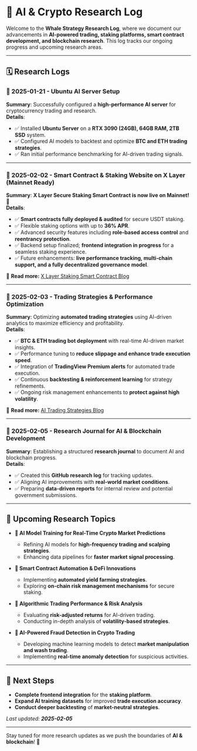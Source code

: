 # 📜 AI & Crypto Research Log

Welcome to the **Whale Strategy Research Log**, where we document our advancements in **AI-powered trading, staking platforms, smart contract development, and blockchain research**. This log tracks our ongoing progress and upcoming research areas.

---

## 🗓️ Research Logs

### **📅 2025-01-21 - Ubuntu AI Server Setup**
**Summary**: Successfully configured a **high-performance AI server** for cryptocurrency trading and research.  
**Details**:
- ✅ Installed **Ubuntu Server** on a **RTX 3090 (24GB), 64GB RAM, 2TB SSD** system.
- ✅ Configured AI models to backtest and optimize **BTC and ETH trading strategies**.
- ✅ Ran initial performance benchmarking for AI-driven trading signals.

---

### **📅 2025-02-02 - Smart Contract & Staking Website on X Layer (Mainnet Ready)**
**Summary**: **X Layer Secure Staking Smart Contract is now live on Mainnet!** 🚀  
**Details**:
- ✅ **Smart contracts fully deployed & audited** for secure USDT staking.
- ✅ Flexible staking options with up to **36% APR**.
- ✅ Advanced security features including **role-based access control** and **reentrancy protection**.
- ✅ Backend setup finalized; **frontend integration in progress** for a seamless staking experience.  
- ✅ Future enhancements: **live performance tracking, multi-chain support, and a fully decentralized governance model**.

📌 **Read more:** [X Layer Staking Smart Contract Blog](https://github.com/WhaleStrategy/WhaleStrategy/blob/my-pages/_posts/2025-02-05-xlayer-staking-smart-contract.md)

---

### **📅 2025-02-03 - Trading Strategies & Performance Optimization**
**Summary**: Optimizing **automated trading strategies** using AI-driven analytics to maximize efficiency and profitability.  
**Details**:
- ✅ **BTC & ETH trading bot deployment** with real-time AI-driven market insights.
- ✅ Performance tuning to **reduce slippage and enhance trade execution speed**.
- ✅ Integration of **TradingView Premium alerts** for automated trade execution.
- ✅ Continuous **backtesting & reinforcement learning** for strategy refinements.
- ✅ Ongoing risk management enhancements to **protect against high volatility**.

📌 **Read more:** [AI Trading Strategies Blog](https://github.com/WhaleStrategy/WhaleStrategy/blob/my-pages/_posts/2025-02-05-ai-trading-strategies.md)

---

### **📅 2025-02-05 - Research Journal for AI & Blockchain Development**
**Summary**: Establishing a structured **research journal** to document AI and blockchain progress.  
**Details**:
- ✅ Created this **GitHub research log** for tracking updates.
- ✅ Aligning AI improvements with **real-world market conditions**.
- ✅ Preparing **data-driven reports** for internal review and potential government submissions.

---

## 🔬 **Upcoming Research Topics**
- **🔹 AI Model Training for Real-Time Crypto Market Predictions**
  - Refining AI models for **high-frequency trading and scalping strategies**.
  - Enhancing data pipelines for **faster market signal processing**.
  
- **🔹 Smart Contract Automation & DeFi Innovations**
  - Implementing **automated yield farming strategies**.
  - Exploring **on-chain risk management mechanisms** for secure staking.

- **🔹 Algorithmic Trading Performance & Risk Analysis**
  - Evaluating **risk-adjusted returns** for AI-driven trading.
  - Conducting in-depth analysis of **volatility-based strategies**.

- **🔹 AI-Powered Fraud Detection in Crypto Trading**
  - Developing machine learning models to detect **market manipulation and wash trading**.
  - Implementing **real-time anomaly detection** for suspicious activities.

---

## 🔄 **Next Steps**
- **Complete frontend integration** for the **staking platform**.
- **Expand AI training datasets** for improved **trade execution accuracy**.
- **Conduct deeper backtesting** of **market-neutral strategies**.

_Last updated: **2025-02-05**_

---

Stay tuned for more research updates as we push the boundaries of **AI & blockchain**! 🚀
